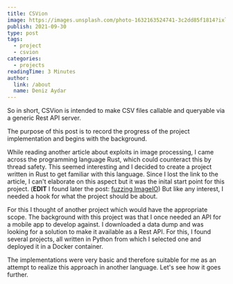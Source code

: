 ```yaml
---
title: CSVion
image: https://images.unsplash.com/photo-1632163524741-3c2dd85f1814?ixlib=rb-1.2.1&ixid=MnwxMjA3fDB8MHxwaG90by1wYWdlfHx8fGVufDB8fHx8&auto=format&fit=crop&w=2071&q=80
publish: 2021-09-30
type: post
tags:
  - project
  - csvion
categories:
  - projects
readingTime: 3 Minutes
author:
  link: /about
  name: Deniz Aydar
---
```


So in short, CSVion is intended to make CSV files callable and queryable via a generic Rest API server.

The purpose of this post is to record the progress of the project implementation and begins with the background.

While reading another article about exploits in image processing, I came across the programming language Rust, which could counteract this by thread safety. This seemed interesting and I decided to create a project written in Rust to get familiar with this language. Since I lost the link to the article, I can't elaborate on this aspect but it was the inital start point for this project. (**EDIT** I found later the post: [fuzzing ImageIO](https://googleprojectzero.blogspot.com/2020/04/fuzzing-imageio.html))
But like any interest, I needed a hook for what the project should be about.

For this I thought of another project which would have the appropriate scope. The background with this project was that I once needed an API for a mobile app to develop against. 
I downloaded a data dump and was looking for a solution to make it available as a Rest API. For this, I found several projects, all written in Python from which I selected one and deployed it in a Docker container.


The implementations were very basic and therefore suitable for me as an attempt to realize this approach in another language. Let's see how it goes further.